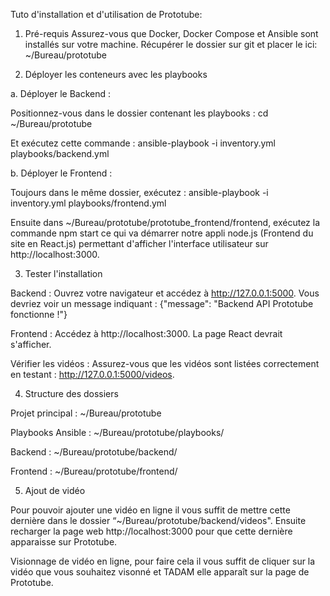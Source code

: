 Tuto d'installation et d'utilisation de Prototube:

1. Pré-requis
Assurez-vous que Docker, Docker Compose et Ansible sont installés sur votre machine.
Récupérer le dossier sur git et placer le ici:
~/Bureau/prototube

2. Déployer les conteneurs avec les playbooks

a. Déployer le Backend :

Positionnez-vous dans le dossier contenant les playbooks :
cd ~/Bureau/prototube

Et exécutez cette commande :
ansible-playbook -i inventory.yml playbooks/backend.yml

b. Déployer le Frontend :

Toujours dans le même dossier, exécutez :
ansible-playbook -i inventory.yml playbooks/frontend.yml

Ensuite dans ~/Bureau/prototube/prototube_frontend/frontend, exécutez la commande npm start ce qui va démarrer notre appli node.js (Frontend du site en React.js) permettant d'afficher l'interface utilisateur sur http://localhost:3000.

3. Tester l'installation
   
Backend : Ouvrez votre navigateur et accédez à http://127.0.0.1:5000. Vous devriez voir un message indiquant :
{"message": "Backend API Prototube fonctionne !"}

Frontend : Accédez à http://localhost:3000. La page React devrait s'afficher.

Vérifier les vidéos :
Assurez-vous que les vidéos sont listées correctement en testant :
http://127.0.0.1:5000/videos.

4. Structure des dossiers
   
Projet principal : ~/Bureau/prototube

Playbooks Ansible : ~/Bureau/prototube/playbooks/

Backend : ~/Bureau/prototube/backend/

Frontend : ~/Bureau/prototube/frontend/

5. Ajout de vidéo
   
Pour pouvoir ajouter une vidéo en ligne il vous suffit de mettre cette dernière dans le dossier “~/Bureau/prototube/backend/videos". Ensuite recharger la page web http://localhost:3000 pour que cette dernière apparaisse sur Prototube.

Visionnage de vidéo en ligne, pour faire cela il vous suffit de cliquer sur la vidéo que vous souhaitez visonné et TADAM elle apparaît sur la page de Prototube.
